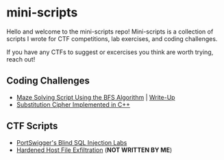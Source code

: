 # mini-scripts

Hello and welcome to the mini-scripts repo! Mini-scripts is a collection of scripts I wrote for CTF competitions, lab exercises, and coding challenges.

If you have any CTFs to suggest or excercises you think are worth trying, reach out!

## Coding Challenges

- [Maze Solving Script Using the BFS Algorithm](https://github.com/shehzade/mini-scripts/tree/master/coding_challenges/maze_solver) | [Write-Up](https://shehzade.io/2021/11/25/solving-complex-mazes-in-python-using-the-bfs-algorithm/)
- [Substitution Cipher Implemented in C++](https://github.com/shehzade/mini-scripts/tree/master/coding_challenges/substitution_cipher)

## CTF Scripts

- [PortSwigger's Blind SQL Injection Labs](https://github.com/shehzade/mini-scripts/tree/master/ctf_scripts/blind_sql_injection)
- [Hardened Host File Exfiltration](https://github.com/shehzade/mini-scripts/tree/master/ctf_scripts/file_transfers) (**NOT WRITTEN BY ME**)
